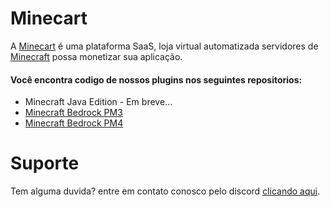 # Minecart
A <a href="https://minecart.com.br">Minecart</a> é uma plataforma SaaS, loja virtual automatizada servidores de <a href="https://www.minecraft.net/">Minecraft</a> possa monetizar sua aplicação.

#### Você encontra codigo de nossos plugins nos seguintes repositorios:

* Minecraft Java Edition - Em breve...
* <A href="https://github.com/SnowRunescape/MinecartPocketMine-PM3">Minecraft Bedrock PM3</a>
* <A href="https://github.com/SnowRunescape/MinecartPocketMine-PM4">Minecraft Bedrock PM4</a>

# Suporte
Tem alguma duvida? entre em contato conosco pelo discord <a href="https://discord.snowdev.com.br">clicando aqui</a>.
